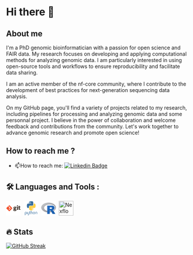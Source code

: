 # Hi there 👋

## About me
I'm a PhD genomic bioinformatician with a passion for open science and FAIR data. My research focuses on developing and applying computational methods for analyzing genomic data. I am particularly interested in using open-source tools and workflows to ensure reproducibility and facilitate data sharing.

I am an active member of the nf-core community, where I contribute to the development of best practices for next-generation sequencing data analysis.

On my GitHub page, you'll find a variety of projects related to my research, including pipelines for processing and analyzing genomic data and some personnal project. I believe in the power of collaboration and welcome feedback and contributions from the community. Let's work together to advance genomic research and promote open science!


## How to reach me ?
- :mailbox:How to reach me: [![Linkedin Badge](https://img.shields.io/badge/-kakbar-blue?style=flat&logo=Linkedin&logoColor=white)](https://www.linkedin.com/in/louis-le-n%C3%A9zet-618aba166/)

## :hammer_and_wrench: Languages and Tools :
<div>
  <img src="https://github.com/devicons/devicon/blob/master/icons/git/git-original-wordmark.svg" title="Git" **alt="Git" width="40" height="40"/>&nbsp;
  <img src="https://github.com/devicons/devicon/blob/master/icons/python/python-original-wordmark.svg" title="Python" **alt="Python" width="40" height="40"/>&nbsp;
  <img src="https://github.com/devicons/devicon/blob/master/icons/r/r-original.svg" title="R" **alt="R" width="40" height="40"/>&nbsp;
  <img src="https://github.com/nextflow-io/trademark/blob/master/nextflow-icon-128x128.png" title="Nexflow" **alt="Nexflow" width="40" height="40"/>&nbsp;
</div>

## :fire: Stats
[![GitHub Streak](http://github-readme-streak-stats.herokuapp.com?user=LouisLeNezet&theme=dark&hide_border=true&mode=weekly)](https://git.io/streak-stats)
